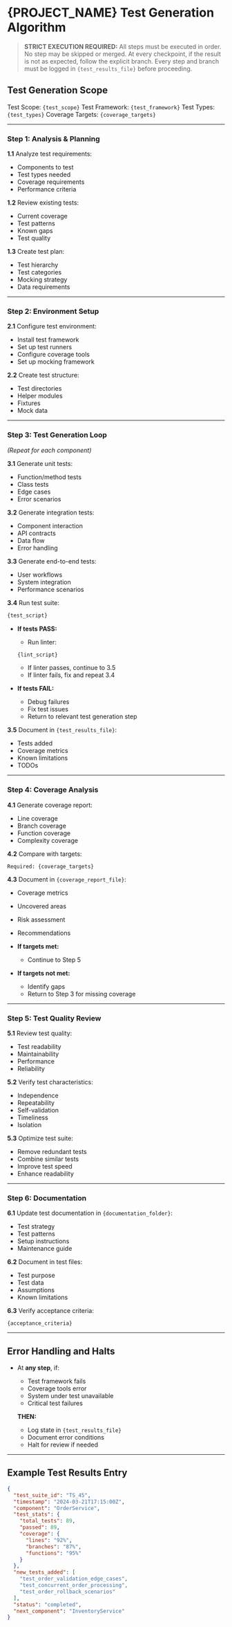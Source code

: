 # {PROJECT_NAME} Test Generation Algorithm

> **STRICT EXECUTION REQUIRED:**
> All steps must be executed in order. No step may be skipped or merged.
> At every checkpoint, if the result is not as expected, follow the explicit branch.
> Every step and branch must be logged in `{test_results_file}` before proceeding.

## Test Generation Scope

Test Scope: `{test_scope}`
Test Framework: `{test_framework}`
Test Types: `{test_types}`
Coverage Targets: `{coverage_targets}`

---

### **Step 1: Analysis & Planning**

**1.1** Analyze test requirements:

- Components to test
- Test types needed
- Coverage requirements
- Performance criteria

**1.2** Review existing tests:

- Current coverage
- Test patterns
- Known gaps
- Test quality

**1.3** Create test plan:

- Test hierarchy
- Test categories
- Mocking strategy
- Data requirements

---

### **Step 2: Environment Setup**

**2.1** Configure test environment:

- Install test framework
- Set up test runners
- Configure coverage tools
- Set up mocking framework

**2.2** Create test structure:

- Test directories
- Helper modules
- Fixtures
- Mock data

---

### **Step 3: Test Generation Loop**

_(Repeat for each component)_

**3.1** Generate unit tests:

- Function/method tests
- Class tests
- Edge cases
- Error scenarios

**3.2** Generate integration tests:

- Component interaction
- API contracts
- Data flow
- Error handling

**3.3** Generate end-to-end tests:

- User workflows
- System integration
- Performance scenarios

**3.4** Run test suite:

```bash
{test_script}
```

- **If tests PASS:**

  - Run linter:

  ```bash
  {lint_script}
  ```

  - If linter passes, continue to 3.5
  - If linter fails, fix and repeat 3.4

- **If tests FAIL:**
  - Debug failures
  - Fix test issues
  - Return to relevant test generation step

**3.5** Document in `{test_results_file}`:

- Tests added
- Coverage metrics
- Known limitations
- TODOs

---

### **Step 4: Coverage Analysis**

**4.1** Generate coverage report:

- Line coverage
- Branch coverage
- Function coverage
- Complexity coverage

**4.2** Compare with targets:

```
Required: {coverage_targets}
```

**4.3** Document in `{coverage_report_file}`:

- Coverage metrics
- Uncovered areas
- Risk assessment
- Recommendations

- **If targets met:**

  - Continue to Step 5

- **If targets not met:**
  - Identify gaps
  - Return to Step 3 for missing coverage

---

### **Step 5: Test Quality Review**

**5.1** Review test quality:

- Test readability
- Maintainability
- Performance
- Reliability

**5.2** Verify test characteristics:

- Independence
- Repeatability
- Self-validation
- Timeliness
- Isolation

**5.3** Optimize test suite:

- Remove redundant tests
- Combine similar tests
- Improve test speed
- Enhance readability

---

### **Step 6: Documentation**

**6.1** Update test documentation in `{documentation_folder}`:

- Test strategy
- Test patterns
- Setup instructions
- Maintenance guide

**6.2** Document in test files:

- Test purpose
- Test data
- Assumptions
- Known limitations

**6.3** Verify acceptance criteria:

```
{acceptance_criteria}
```

---

## **Error Handling and Halts**

- At **any step**, if:

  - Test framework fails
  - Coverage tools error
  - System under test unavailable
  - Critical test failures

  **THEN:**

  - Log state in `{test_results_file}`
  - Document error conditions
  - Halt for review if needed

---

## **Example Test Results Entry**

```json
{
  "test_suite_id": "TS_45",
  "timestamp": "2024-03-21T17:15:00Z",
  "component": "OrderService",
  "test_stats": {
    "total_tests": 89,
    "passed": 89,
    "coverage": {
      "lines": "92%",
      "branches": "87%",
      "functions": "95%"
    }
  },
  "new_tests_added": [
    "test_order_validation_edge_cases",
    "test_concurrent_order_processing",
    "test_order_rollback_scenarios"
  ],
  "status": "completed",
  "next_component": "InventoryService"
}
```
